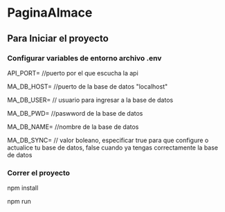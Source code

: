 # PaginaAlmace


## Para Iniciar el proyecto 

### Configurar variables de entorno archivo .env

API_PORT=   //puerto por el que escucha la api

MA_DB_HOST=   //puerto de la base de datos "localhost"

MA_DB_USER=   // usuario para ingresar a la base de datos

MA_DB_PWD=    //paswword de la base de datos

MA_DB_NAME=   //nombre de la base de datos

MA_DB_SYNC=   // valor boleano, especificar true para que configure o actualice tu base de datos, false cuando ya tengas correctamente la base de datos

### Correr el proyecto
npm install

npm run
